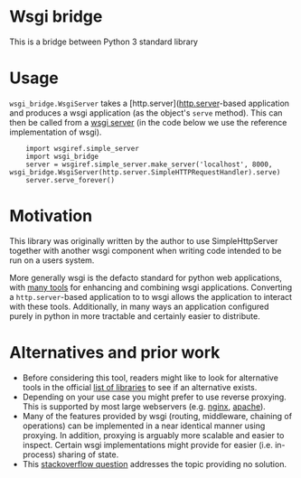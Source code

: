 # Wsgi bridge

This is a bridge between Python 3 standard library 

# Usage

`wsgi_bridge.WsgiServer` takes a [http.server]([http.server](https://docs.python.org/3/library/http.server.html)-based application and produces a wsgi application (as the object's `serve` method). This can then be called from a [wsgi server](https://wsgi.readthedocs.io/en/latest/servers.html) (in the code below we use the reference implementation of wsgi).

```
    import wsgiref.simple_server
    import wsgi_bridge
    server = wsgiref.simple_server.make_server('localhost', 8000, wsgi_bridge.WsgiServer(http.server.SimpleHTTPRequestHandler).serve)
    server.serve_forever()
```

# Motivation

This library was originally written by the author to use SimpleHttpServer
together with another wsgi component when writing code intended to be run
on a users system.

More generally wsgi is the defacto standard for python web applications,
with [many tools](https://wsgi.readthedocs.io/en/latest/libraries.html) for enhancing
and combining wsgi applications. Converting a `http.server`-based application to
to wsgi allows the application to interact with these tools. Additionally, in many
ways an application configured purely in python in more tractable and certainly easier
to distribute.

# Alternatives and prior work

* Before considering this tool, readers might like to look for alternative tools in the official [list of libraries](https://wsgi.readthedocs.io/en/latest/libraries.html) to see if an alternative exists.
* Depending on your use case you might prefer to use reverse proxying. This is supported by most large webservers (e.g. [nginx](https://docs.nginx.com/nginx/admin-guide/web-server/reverse-proxy/), [apache](
https://httpd.apache.org/docs/2.4/howto/reverse_proxy.html)).
* Many of the features provided by wsgi (routing, middleware, chaining of operations) can be implemented in a near identical manner using proxying. In addition, proxying is arguably more scalable and easier to inspect. Certain wsgi implementations might provide for easier (i.e. in-process) sharing of state.
* This [stackoverflow question](https://stackoverflow.com/questions/30336945/interfacing-basehttpserver-to-wsgi-in-python) addresses the topic providing no solution.

